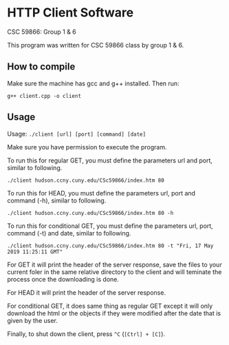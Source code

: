 HTTP Client Software
====================

CSC 59866: Group 1 & 6

This program was written for CSC 59866 class by group 1 & 6.


## How to compile

Make sure the machine has gcc and g++ installed.  Then run:

```
g++ client.cpp -o client
```


## Usage

Usage: `./client [url] [port] [command] [date]`


Make sure you have permission to execute the program.

To run this for regular GET, you must define the parameters url and port, similar to following.

```
./client hudson.ccny.cuny.edu/CSc59866/index.htm 80
```

To run this for HEAD, you must define the parameters url, port and command (-h), similar to following.

```
./client hudson.ccny.cuny.edu/CSc59866/index.htm 80 -h
```

To run this for conditional GET, you must define the parameters url, port, command (-t) and date, similar to following.

```
./client hudson.ccny.cuny.edu/CSc59866/index.htm 80 -t "Fri, 17 May 2019 11:25:11 GMT"
```

For GET it will print the header of the server response, save the files to your current foler in the same relative directory to the client and will teminate the process once the downloading is done.

For HEAD it will print the header of the server response.

For conditional GET, it does same thing as regular GET except it will only download the html or the objects if they were modified after the date that is given by the user.

Finally, to shut down the client, press `^C` (`[Ctrl] + [C]`).
